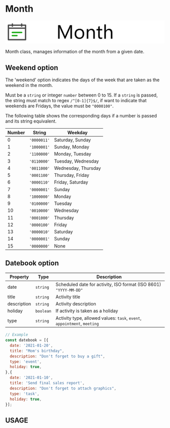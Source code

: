﻿# Month

![Logo](docs/LOGO.png)

Month class, manages information of the month from a given date.

## Weekend option

The 'weekend' option indicates the days of the week that are taken as the weekend in the month.

Must be a `string` or integer `number` between 0 to 15. If a `string` is passed, the string must match to regex `/^[0-1]{7}$/`, if want to indicate that weekends are Fridays, the value must be `"0000100"`.

The following table shows the corresponding days if a number is passed and its string equivalent.

| Number | String      | Weekday             |
|--------|-------------|---------------------|
| 0      | `'0000011'` | Saturday, Sunday    |
| 1      | `'1000001'` | Sunday, Monday      |
| 2      | `'1100000'` | Monday, Tuesday     |
| 3      | `'0110000'` | Tuesday, Wednesday  |
| 4      | `'0011000'` | Wednesday, Thursday |
| 5      | `'0001100'` | Thursday, Friday    |
| 6      | `'0000110'` | Friday, Saturday    |
| 7      | `'0000001'` | Sunday              |
| 8      | `'1000000'` | Monday              |
| 9      | `'0100000'` | Tuesday             |
| 10     | `'0010000'` | Wednesday           |
| 11     | `'0001000'` | Thursday            |
| 12     | `'0000100'` | Friday              |
| 13     | `'0000010'` | Saturday            |
| 14     | `'0000001'` | Sunday              |
| 15     | `'0000000'` | None                |

## Datebook option

| Property    | Type      | Description                                                              |
|-------------|-----------|--------------------------------------------------------------------------|
| date        | `string`  | Scheduled date for activity, ISO format (ISO 8601) `"YYYY-MM-DD"`        |
| title       | `string`  | Activity title                                                           |
| description | `string`  | Activity description                                                     |
| holiday     | `boolean` | If activity is taken as a holiday                                        |
| type        | `string`  | Activity type, allowed values: `task`, `event`, `appointment`, `meeting` |

```javascript
// Example
const datebook = [{
  date: '2021-01-20',
  title: "Mom's birthday",
  description: "Don't forget to buy a gift",
  type: 'event',
  holiday: true,
},{
  date: '2021-01-10',
  title: 'Send final sales report',
  description: "Don't forget to attach graphics",
  type: 'task',
  holiday: true,
}];

```

<!-- Datebook activity schema -->

## USAGE
